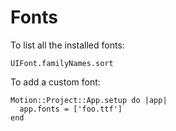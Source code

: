 # Fonts

To list all the installed fonts:

```
UIFont.familyNames.sort
```

To add a custom font:

```Rakefile
Motion::Project::App.setup do |app|
  app.fonts = ['foo.ttf']
end
```

